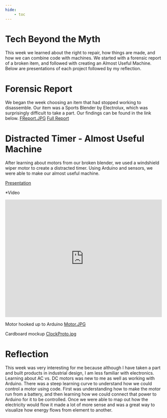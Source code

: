 ```yaml
---
hide:
    - toc
---
```


# Tech Beyond the Myth

This week we learned about the right to repair, how things are made, and how we can combine code with machines. We started with a forensic report of a broken item, and followed with creating an Almost Useful Machine. Below are presentations of each project followed by my reflection. 

# Forensic Report

We began the week choosing an item that had stopped working to disassemble. Our item was a Sports Blender by Electrolux, which was surprisingly difficult to take a part. Our findings can be found in the link below.
[FReport.JPG](../images/1Term/6_TechBeyondMyth/FReport.JPG)
[Full Report](https://hackmd.io/s/HJBEvhPBo)


# Distracted Timer - Almost Useful Machine

After learning about motors from our broken blender, we used a windshield wiper motor to create a distracted timer. Using Arduino and sensors, we were able to make our almost useful machine. 

[Presentation](https://www.canva.com/design/DAFSGssYzEA/FqJPNQMS33QH5i-fKP5DVg/view?utm_content=DAFSGssYzEA&utm_campaign=designshare&utm_medium=link&utm_source=viewer)

*Video
<div style="padding:75% 0 0 0;position:relative;"><iframe src="https://player.vimeo.com/video/775568171?h=7fd4306a9c&amp;badge=0&amp;autopause=0&amp;player_id=0&amp;app_id=58479" frameborder="0" allow="autoplay; fullscreen; picture-in-picture" allowfullscreen style="position:absolute;top:0;left:0;width:100%;height:100%;" title="DistractedTimer.mp4"></iframe></div><script src="https://player.vimeo.com/api/player.js"></script>

Motor hooked up to Arduino 
[Motor.JPG](../images/1Term/6_TechBeyondMyth/Motor.JPG)

Cardboard mockup
[ClockProto.jpg](../images/1Term/6_TechBeyondMyth/ClockProto.jpg)

# Reflection

This week was very interesting for me because although I have taken a part and built products in industrial design, I am less familiar with electronics. Learning about AC vs. DC motors was new to me as well as working with Arduino. There was a steep learning curve to understand how we could control a motor using code. First was understanding how to make the motor run from a battery, and then learning how we could connect that power to Arduino for it to be controlled. Once we were able to map out how the electricity would flow it made a lot of more sense and was a great way to visualize how energy flows from element to another. 

